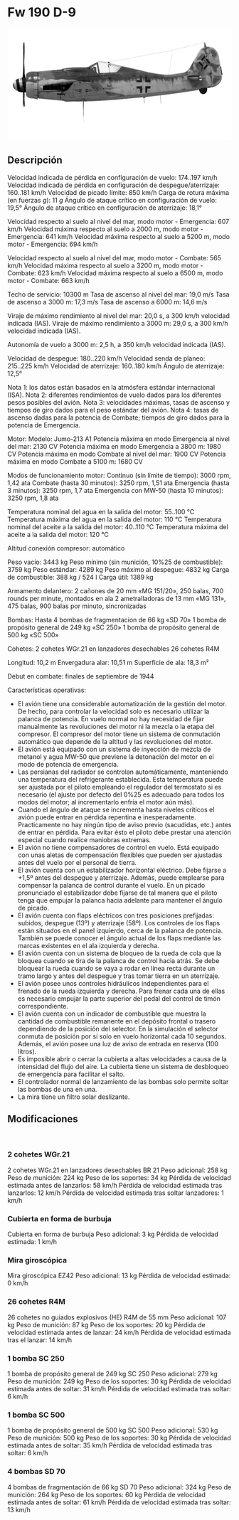 # Fw 190 D-9

![fw190d9](../images/fw190d9.png)

## Descripción

Velocidad indicada de pérdida en configuración de vuelo: 174..197 km/h
Velocidad indicada de pérdida en configuración de despegue/aterrizaje: 160..181 km/h
Velocidad de picado límite: 850 km/h
Carga de rotura máxima (en fuerzas <i>g</i>): 11 <i>g</i>
Ángulo de ataque crítico en configuración de vuelo: 19,5°
Ángulo de ataque crítico en configuración de aterrizaje: 18,1°

Velocidad respecto al suelo al nivel del mar, modo motor - Emergencia: 607 km/h
Velocidad máxima respecto al suelo a 2000 m, modo motor - Emergencia: 641 km/h
Velocidad máxima respecto al suelo a 5200 m, modo motor - Emergencia: 694 km/h

Velocidad respecto al suelo al nivel del mar, modo motor - Combate: 565 km/h
Velocidad máxima respecto al suelo a 3200 m, modo motor - Combate: 623 km/h
Velocidad máxima respecto al suelo a 6500 m, modo motor - Combate: 663 km/h

Techo de servicio: 10300 m
Tasa de ascenso al nivel del mar: 19,0 m/s
Tasa de ascenso a 3000 m: 17,3 m/s
Tasa de ascenso a 6000 m: 14,6 m/s

Viraje de máximo rendimiento al nivel del mar: 20,0 s, a 300 km/h velocidad indicada (IAS).
Viraje de máximo rendimiento a 3000 m: 29,0 s, a 300 km/h velocidad indicada (IAS).

Autonomía de vuelo a 3000 m: 2,5 h, a 350 km/h velocidad indicada (IAS).

Velocidad de despegue: 180..220 km/h
Velocidad senda de planeo: 215..225 km/h
Velocidad de aterrizaje: 160..180 km/h
Ángulo de aterrizaje: 12,5°

Nota 1: los datos están basados en la atmósfera estándar internacional (ISA).
Nota 2: diferentes rendimientos de vuelo dados para los diferentes pesos posibles del avión.
Nota 3: velocidades máximas, tasas de ascenso y tiempos de giro dados para el peso estándar del avión.
Nota 4: tasas de ascenso dadas para la potencia de Combate; tiempos de giro dados para la potencia de Emergencia.

Motor:
Modelo: Jumo-213 A1
Potencia máxima en modo Emergencia al nivel del mar: 2130 CV
Potencia máxima en modo Emergencia a 3800 m: 1980 CV
Potencia máxima en modo Combate al nivel del mar: 1900 CV
Potencia máxima en modo Combate a 5100 m: 1680 CV

Modos de funcionamiento motor:
Continuo (sin límite de tiempo): 3000 rpm, 1,42 ata
Combate (hasta 30 minutos): 3250 rpm, 1,51 ata
Emergencia (hasta 3 minutos): 3250 rpm, 1,7 ata
Emergencia con MW-50 (hasta 10 minutos): 3250 rpm, 1,8 ata

Temperatura nominal del agua en la salida del motor: 55..100 °C
Temperatura máxima del agua en la salida del motor: 110 °C
Temperatura nominal del aceite a la salida del motor: 40..110 °C
Temperatura máxima del aceite a la salida del motor: 120 °C

Altitud conexión compresor: automático

Peso vacío: 3443 kg
Peso mínimo (sin munición, 10%25 de combustible): 3759 kg
Peso estándar: 4289 kg
Peso máximo al despegue: 4832 kg
Carga de combustible: 388 kg / 524 l
Carga útil: 1389 kg

Armamento delantero:
2 cañones de 20 mm «MG 151/20», 250 balas, 700 rounds per minute, montados en ala
2 ametralladoras de 13 mm «MG 131», 475 balas, 900 balas por minuto, sincronizadas

Bombas:
Hasta 4 bombas de fragmentacion de 66 kg «SD 70»
1 bomba de propósito general de 249 kg «SC 250»
1 bomba de propósito general de 500 kg «SC 500»

Cohetes:
2 cohetes WGr.21 en lanzadores desechables
26 cohetes R4M

Longitud: 10,2 m
Envergadura alar: 10,51 m
Superficie de ala: 18,3 m²

Debut en combate: finales de septiembre de 1944

Características operativas:
- El avión tiene una considerable automatización de la gestión del motor. De hecho, para controlar la velocidad solo es necesario utilizar la palanca de potencia. En vuelo normal no hay necesidad de fijar manualmente las revoluciones del motor ni la mezcla o la etapa del compresor. El compresor del motor tiene un sistema de conmutación automático que depende de la altitud y las revoluciones del motor.
- El avión está equipado con un sistema de inyección de mezcla de metanol y agua MW-50 que previene la detonación del motor en el modo de potencia de emergencia.
- Las persianas del radiador se controlan automáticamente, manteniendo una temperatura del refrigerante establecida. Esta temperatura puede ser ajustada por el piloto empleando el regulador del termostato si es necesario (el ajuste por defecto del 0%25 es adecuado para todos los modos del motor; al incrementarlo enfría el motor aún más).
- Cuando el ángulo de ataque se incrementa hasta niveles críticos el avión puede entrar en pérdida repentina e inesperadamente. Practicamente no hay ningún tipo de aviso previo (sacudidas, etc.) antes de entrar en pérdida. Para evitar ésto el piloto debe prestar una atención especial cuando realice maniobras extremas.
- El avión no tiene compensadores de control en vuelo. Está equipado con unas aletas de compensación flexibles que pueden ser ajustadas antes del vuelo por el personal de tierra.
- El avión cuenta con un estabilizador horizontal eléctrico. Debe fijarse a +1,5º antes del despegue y aterrizaje. Además, puede emplearse para compensar la palanca de control durante el vuelo. En un picado pronunciado el estabilizador debe fijarse de tal manera que el piloto tenga que empujar la palanca hacia adelante para mantener el ángulo de picado.
- El avión cuenta con flaps eléctricos con tres posiciones prefijadas: subidos, despegue (13º) y aterrizaje (58º). Los controles de los flaps están situados en el panel izquierdo, cerca de la palanca de potencia. También se puede conocer el ángulo actual de los flaps mediante las marcas existentes en el ala izquierda y derecha.
- El avión cuenta con un sistema de bloqueo de la rueda de cola que la bloquea cuando se tira de la palanca de control hacia atrás. Se debe bloquear la rueda cuando se vaya a rodar en línea recta durante un tramo largo y antes del despegue y tras tomar tierra en un aterrizaje.
- El avión posee unos controles hidráulicos independientes para el frenado de la rueda izquierda y derecha. Para frenar cada una de ellas es necesario empujar la parte superior del pedal del control de timón correspondiente.
- El avión cuenta con un indicador de combustible que muestra la cantidad de combustible remanente en el depósito frontal o trasero dependiendo de la posición del selector. En la simulación el selector conmuta de posición por sí solo en vuelo horizontal cada 10 segundos. Además, el avión posee una luz de aviso de entrada en reserva (100 litros).
- Es imposible abrir o cerrar la cubierta a altas velocidades a causa de la intensidad del flujo del aire. La cubierta tiene un sistema de desbloqueo de emergencia para facilitar el salto.
- El controlador normal de lanzamiento de las bombas solo permite soltar las bombas de una en una.
- La mira tiene un filtro solar deslizante.

## Modificaciones
﻿

### 2 cohetes WGr.21

2 cohetes WGr.21 en lanzadores desechables BR 21
Peso adicional: 258 kg
Peso de munición: 224 kg
Peso de los soportes: 34 kg
Pérdida de velocidad estimada antes de lanzarlos: 58 km/h
Pérdida de velocidad estimada tras lanzarlos: 12 km/h
Pérdida de velocidad estimada tras soltar lanzadores: 1 km/h
﻿

### Cubierta en forma de burbuja

Cubierta en forma de burbuja
Peso adicional: 3 kg
Pérdida de velocidad estimada: 1 km/h﻿

### Mira giroscópica

Mira giroscópica EZ42
Peso adicional: 13 kg
Pérdida de velocidad estimada: 0 km/h﻿

### 26 cohetes R4M

26 cohetes no guiados explosivos (HE) R4M de 55 mm
Peso adicional: 107 kg
Peso de munición: 87 kg
Peso de los soportes: 20 kg
Pérdida de velocidad estimada antes de lanzar: 24 km/h
Pérdida de velocidad estimada tras el lanzar: 14 km/h
﻿


### 1 bomba SC 250

1 bomba de propósito general de 249 kg SC 250
Peso adicional: 279 kg
Peso de munición: 249 kg
Peso de los soportes: 30 kg
Pérdida de velocidad estimada antes de soltar: 31 km/h
Pérdida de velocidad estimada tras soltar: 6 km/h﻿


### 1 bomba SC 500

1 bomba de propósito general de 500 kg SC 500
Peso adicional: 530 kg
Peso de munición: 500 kg
Peso de los soportes: 30 kg
Pérdida de velocidad estimada antes de soltar: 35 km/h
Pérdida de velocidad estimada tras soltar: 6 km/h﻿

### 4 bombas SD 70

4 bombas de fragmentación de 66 kg SD 70
Peso adicional: 324 kg
Peso de munición: 264 kg
Peso de los soportes: 60 kg
Pérdida de velocidad estimada antes de soltar: 61 km/h
Pérdida de velocidad estimada tras soltar: 13 km/h